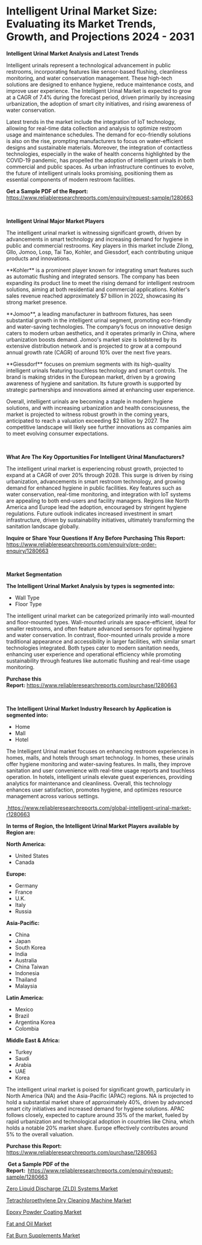 <p><h1>Intelligent Urinal Market Size: Evaluating its Market Trends, Growth, and Projections 2024 - 2031</h1></p><p><strong>Intelligent Urinal Market Analysis and Latest Trends</strong></p>
<p><p>Intelligent urinals represent a technological advancement in public restrooms, incorporating features like sensor-based flushing, cleanliness monitoring, and water conservation management. These high-tech solutions are designed to enhance hygiene, reduce maintenance costs, and improve user experience. The Intelligent Urinal Market is expected to grow at a CAGR of 7.4% during the forecast period, driven primarily by increasing urbanization, the adoption of smart city initiatives, and rising awareness of water conservation.</p><p>Latest trends in the market include the integration of IoT technology, allowing for real-time data collection and analysis to optimize restroom usage and maintenance schedules. The demand for eco-friendly solutions is also on the rise, prompting manufacturers to focus on water-efficient designs and sustainable materials. Moreover, the integration of contactless technologies, especially in the wake of health concerns highlighted by the COVID-19 pandemic, has propelled the adoption of intelligent urinals in both commercial and public spaces. As urban infrastructure continues to evolve, the future of intelligent urinals looks promising, positioning them as essential components of modern restroom facilities.</p></p>
<p><strong>Get a Sample PDF of the Report:&nbsp;</strong> <a href="https://www.reliableresearchreports.com/enquiry/request-sample/1280663?utm_campaign=116&utm_medium=2&utm_source=Github&utm_content=ia&utm_term=10122024&utm_id=intelligent-urinal">https://www.reliableresearchreports.com/enquiry/request-sample/1280663</a></p>
<p>&nbsp;</p>
<p><strong>Intelligent Urinal Major Market Players</strong></p>
<p><p>The intelligent urinal market is witnessing significant growth, driven by advancements in smart technology and increasing demand for hygiene in public and commercial restrooms. Key players in this market include Zilong, Gllo, Jomoo, Losp, Tai Tao, Kohler, and Giessdorf, each contributing unique products and innovations.</p><p>**Kohler** is a prominent player known for integrating smart features such as automatic flushing and integrated sensors. The company has been expanding its product line to meet the rising demand for intelligent restroom solutions, aiming at both residential and commercial applications. Kohler's sales revenue reached approximately $7 billion in 2022, showcasing its strong market presence.</p><p>**Jomoo**, a leading manufacturer in bathroom fixtures, has seen substantial growth in the intelligent urinal segment, promoting eco-friendly and water-saving technologies. The company’s focus on innovative design caters to modern urban aesthetics, and it operates primarily in China, where urbanization boosts demand. Jomoo's market size is bolstered by its extensive distribution network and is projected to grow at a compound annual growth rate (CAGR) of around 10% over the next five years.</p><p>**Giessdorf** focuses on premium segments with its high-quality intelligent urinals featuring touchless technology and smart controls. The brand is making strides in the European market, driven by a growing awareness of hygiene and sanitation. Its future growth is supported by strategic partnerships and innovations aimed at enhancing user experience.</p><p>Overall, intelligent urinals are becoming a staple in modern hygiene solutions, and with increasing urbanization and health consciousness, the market is projected to witness robust growth in the coming years, anticipated to reach a valuation exceeding $2 billion by 2027. The competitive landscape will likely see further innovations as companies aim to meet evolving consumer expectations.</p></p>
<p>&nbsp;</p>
<p><strong>What Are The Key Opportunities For Intelligent Urinal Manufacturers?</strong></p>
<p><p>The intelligent urinal market is experiencing robust growth, projected to expand at a CAGR of over 20% through 2028. This surge is driven by rising urbanization, advancements in smart restroom technology, and growing demand for enhanced hygiene in public facilities. Key features such as water conservation, real-time monitoring, and integration with IoT systems are appealing to both end-users and facility managers. Regions like North America and Europe lead the adoption, encouraged by stringent hygiene regulations. Future outlook indicates increased investment in smart infrastructure, driven by sustainability initiatives, ultimately transforming the sanitation landscape globally.</p></p>
<p><strong>Inquire or Share Your Questions If Any Before Purchasing This Report:</strong> <a href="https://www.reliableresearchreports.com/enquiry/pre-order-enquiry/1280663?utm_campaign=116&utm_medium=2&utm_source=Github&utm_content=ia&utm_term=10122024&utm_id=intelligent-urinal">https://www.reliableresearchreports.com/enquiry/pre-order-enquiry/1280663</a></p>
<p>&nbsp;</p>
<p><strong>Market Segmentation</strong></p>
<p><strong>The Intelligent Urinal Market Analysis by types is segmented into:</strong></p>
<p><ul><li>Wall Type</li><li>Floor Type</li></ul></p>
<p><p>The intelligent urinal market can be categorized primarily into wall-mounted and floor-mounted types. Wall-mounted urinals are space-efficient, ideal for smaller restrooms, and often feature advanced sensors for optimal hygiene and water conservation. In contrast, floor-mounted urinals provide a more traditional appearance and accessibility in larger facilities, with similar smart technologies integrated. Both types cater to modern sanitation needs, enhancing user experience and operational efficiency while promoting sustainability through features like automatic flushing and real-time usage monitoring.</p></p>
<p><strong>Purchase this Report:&nbsp;</strong><a href="https://www.reliableresearchreports.com/purchase/1280663?utm_campaign=116&utm_medium=2&utm_source=Github&utm_content=ia&utm_term=10122024&utm_id=intelligent-urinal">https://www.reliableresearchreports.com/purchase/1280663</a></p>
<p>&nbsp;</p>
<p><strong>The Intelligent Urinal Market Industry Research by Application is segmented into:</strong></p>
<p><ul><li>Home</li><li>Mall</li><li>Hotel</li></ul></p>
<p><p>The Intelligent Urinal market focuses on enhancing restroom experiences in homes, malls, and hotels through smart technology. In homes, these urinals offer hygiene monitoring and water-saving features. In malls, they improve sanitation and user convenience with real-time usage reports and touchless operation. In hotels, intelligent urinals elevate guest experiences, providing analytics for maintenance and cleanliness. Overall, this technology enhances user satisfaction, promotes hygiene, and optimizes resource management across various settings.</p></p>
<p><a href="https://www.reliableresearchreports.com/global-intelligent-urinal-market-r1280663?utm_campaign=116&utm_medium=2&utm_source=Github&utm_content=ia&utm_term=10122024&utm_id=intelligent-urinal">&nbsp;https://www.reliableresearchreports.com/global-intelligent-urinal-market-r1280663</a></p>
<p><strong>In terms of Region, the Intelligent Urinal Market Players available by Region are:</strong></p>
<p>
    <p> <strong> North America: </strong>
        <ul>
            <li>United States</li>
            <li>Canada</li>
        </ul>
        </p> 
    <p> <strong> Europe: </strong>
        <ul>
            <li>Germany</li>
            <li>France</li>
            <li>U.K.</li>
            <li>Italy</li>
            <li>Russia</li>
        </ul>
        </p> 
    <p> <strong> Asia-Pacific: </strong>
        <ul>
            <li>China</li>
            <li>Japan</li>
            <li>South Korea</li>
            <li>India</li>
            <li>Australia</li>
            <li>China Taiwan</li>
            <li>Indonesia</li>
            <li>Thailand</li>
            <li>Malaysia</li>
        </ul>
        </p> 
    <p> <strong> Latin America: </strong>
        <ul>
            <li>Mexico</li>
            <li>Brazil</li>
            <li>Argentina Korea</li>
            <li>Colombia</li>
        </ul>
        </p> 
    <p> <strong> Middle East & Africa: </strong>
        <ul>
            <li>Turkey</li>
            <li>Saudi</li>
            <li>Arabia</li>
            <li>UAE</li>
            <li>Korea</li>
        </ul>
    </p>
    </p>
<p><p>The intelligent urinal market is poised for significant growth, particularly in North America (NA) and the Asia-Pacific (APAC) regions. NA is projected to hold a substantial market share of approximately 40%, driven by advanced smart city initiatives and increased demand for hygiene solutions. APAC follows closely, expected to capture around 35% of the market, fueled by rapid urbanization and technological adoption in countries like China, which holds a notable 20% market share. Europe effectively contributes around 5% to the overall valuation.</p></p>
<p><strong>Purchase this Report: </strong><a href="https://www.reliableresearchreports.com/purchase/1280663?utm_campaign=116&utm_medium=2&utm_source=Github&utm_content=ia&utm_term=10122024&utm_id=intelligent-urinal">https://www.reliableresearchreports.com/purchase/1280663</a></p>
<p>&nbsp;<strong>Get a Sample PDF of the Report:&nbsp;&nbsp;</strong><a href="https://www.reliableresearchreports.com/enquiry/request-sample/1280663?utm_campaign=116&utm_medium=2&utm_source=Github&utm_content=ia&utm_term=10122024&utm_id=intelligent-urinal">https://www.reliableresearchreports.com/enquiry/request-sample/1280663</a></p>
<p><strong></strong></p>
<p><p><a href="https://github.com/lindaopodray/Market-Research-Report-List-1/blob/main/zero-liquid-discharge-zld-systems-market.md?utm_campaign=116&utm_medium=2&utm_source=Github&utm_content=ia&utm_term=10122024&utm_id=intelligent-urinal">Zero Liquid Discharge (ZLD) Systems Market</a></p><p><a href="https://github.com/flnordan65e0/Market-Research-Report-List-1/blob/main/tetrachloroethylene-dry-cleaning-machine-market.md?utm_campaign=116&utm_medium=2&utm_source=Github&utm_content=ia&utm_term=10122024&utm_id=intelligent-urinal">Tetrachloroethylene Dry Cleaning Machine Market</a></p><p><a href="https://www.linkedin.com/pulse/detailed-analysis-epoxy-powder-coating-market-decision-making-dwnuf?utm_campaign=116&utm_medium=2&utm_source=Github&utm_content=ia&utm_term=10122024&utm_id=intelligent-urinal">Epoxy Powder Coating Market</a></p><p><a href="https://www.linkedin.com/pulse/sales-channel-penetration-analysis-fat-oil-market-future-gjoof?utm_campaign=116&utm_medium=2&utm_source=Github&utm_content=ia&utm_term=10122024&utm_id=intelligent-urinal">Fat and Oil Market</a></p><p><a href="https://www.linkedin.com/pulse/scope-trends-fat-burn-supplements-market-latest-dynamics-wmxxf?utm_campaign=116&utm_medium=2&utm_source=Github&utm_content=ia&utm_term=10122024&utm_id=intelligent-urinal">Fat Burn Supplements Market</a></p></p>